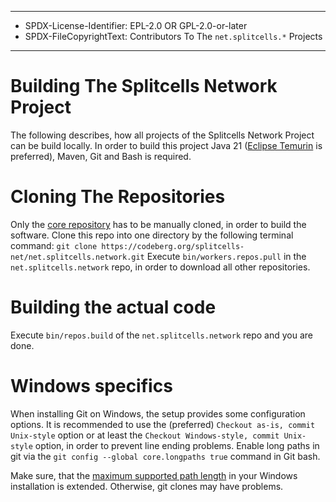 ----
* SPDX-License-Identifier: EPL-2.0 OR GPL-2.0-or-later
* SPDX-FileCopyrightText: Contributors To The `net.splitcells.*` Projects
----
# Building The Splitcells Network Project
The following describes, how all projects of the Splitcells Network Project can be build locally.
In order to build this project Java 21 ([Eclipse Temurin](https://adoptium.net/) is preferred), Maven, Git and Bash is required. 
# Cloning The Repositories
Only the [core repository](https://codeberg.org/splitcells-net/net.splitcells.network)
has to be manually cloned, in order to build the software.
Clone this repo into one directory by the following terminal command:
`git clone https://codeberg.org/splitcells-net/net.splitcells.network.git`
Execute `bin/workers.repos.pull` in the `net.splitcells.network` repo,
in order to download all other repositories.
# Building the actual code
Execute `bin/repos.build` of the `net.splitcells.network` repo and you are done.
# Windows specifics
When installing Git on Windows,
the setup provides some configuration options.
It is recommended to use the (preferred) `Checkout as-is, commit Unix-style` option or
at least the `Checkout Windows-style, commit Unix-style` option,
in order to prevent line ending problems.
Enable long paths in git via the `git config --global core.longpaths true` command in Git bash.

Make sure, that the [maximum supported path length](https://learn.microsoft.com/en-us/windows/win32/fileio/maximum-file-path-limitation?tabs=registry)
in your Windows installation is extended.
Otherwise, git clones may have problems.